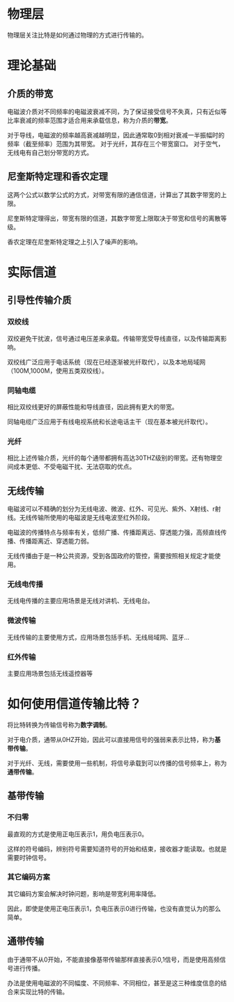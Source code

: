 # 物理层

物理层关注比特是如何通过物理的方式进行传输的。

# 理论基础

## 介质的带宽

电磁波介质对不同频率的电磁波衰减不同，为了保证接受信号不失真，只有近似等比率衰减的频率范围才适合用来承载信息，称为介质的**带宽**。

对于导线，电磁波的频率越高衰减越明显，因此通常取0到相对衰减一半振幅时的频率（截至频率）范围为其带宽。
对于光纤，其存在三个带宽窗口。
对于空气，无线电有自己划分带宽的方式。

## 尼奎斯特定理和香农定理

这两个公式以数学公式的方式，对带宽有限的通信信道，计算出了其数字带宽的上限。

尼奎斯特定理得出，带宽有限的信道，其数字带宽上限取决于带宽和信号的离散等级。

香农定理在尼奎斯特定理之上引入了噪声的影响。

# 实际信道

## 引导性传输介质

### 双绞线

双绞避免干扰波，信号通过电压差来承载。传输带宽受导线直径，以及传输距离影响。

双绞线广泛应用于电话系统（现在已经逐渐被光纤取代），以及本地局域网（100M,1000M，使用五类双绞线）。

### 同轴电缆

相比双绞线更好的屏蔽性能和导线直径，因此拥有更大的带宽。

同轴电缆广泛应用于有线电视系统和长途电话主干（现在基本被光纤取代）。

### 光纤

相比上述传输介质，光纤的每个通带都拥有高达30THZ级别的带宽。还有物理空间成本更低、不受电磁干扰、无法窃取的优点。

## 无线传输

电磁波可以不精确的划分为无线电波、微波、红外、可见光、紫外、X射线、r射线。无线传输所使用的电磁波是无线电波至红外阶段。

电磁波的传播特点与频率有关，低频广播、传播距离远、穿透能力强，高频直线传播、传播距离近、穿透能力弱。

无线传播由于是一种公共资源，受到各国政府的管控，需要按照相关规定才能使用。

### 无线电传播

无线电传播的主要应用场景是无线对讲机、无线电台。

### 微波传输

无线传输的主要使用方式，应用场景包括手机、无线局域网、蓝牙...

### 红外传输

主要应用场景包括无线遥控器等

# 如何使用信道传输比特？

将比特转换为传输信号称为**数字调制**。

对于电介质，通带从0HZ开始，因此可以直接用信号的强弱来表示比特，称为**基带传输**。

对于光纤、无线，需要使用一些机制，将信号承载到可以传播的信号频率上，称为**通带传输**。

## 基带传输

### 不归零

最直观的方式是使用正电压表示1，用负电压表示0。

这样的符号编码，辨别符号需要知道符号的开始和结束，接收器才能读取。也就是需要时钟信号。

### 其它编码方案

其它编码方案会解决时钟问题，影响是带宽利用率降低。

因此，即使是使用正电压表示1，负电压表示0进行传输，也没有直觉认为的那么简单。

## 通带传输

由于通带不从0开始，不能直接像基带传输那样直接表示0,1信号，而是使用高频信号进行传播。

办法是使用电磁波的不同幅度、不同频率、不同相位，甚至是这三种维度信息的结合来实现比特的传输。